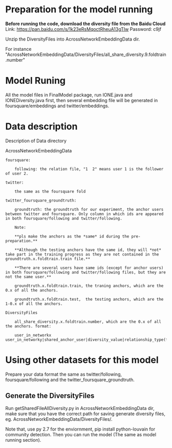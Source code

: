 # Preparation for the model running

**Before running the code, download the diversity file from the Baidu Cloud**  
Link: https://pan.baidu.com/s/1k23eRsMqoctRheuA13gTIw Password: c9jf 

Unzip the DiversityFiles into AcrossNetworkEmbeddingData dir. 

For instance "AcrossNetworkEmbeddingData/DiversityFiles/all_share_diversity.9.foldtrain.number" 

# Model  Runing

All the model files in FinalModel package, run IONE.java and IONEDiversity.java first, then several embedding file will be generated in foursquare/embeddings and twitter/embeddings. 

# Data description

Description of Data directory

AcrossNetworkEmbeddingData

	foursquare:
	
		following: the relation file, "1  2" means user 1 is the follower of user 2.  			   			
    
	twitter:
	
		the same as the foursquare fold
		
	twitter_foursquare_groundtruth:
	
		groundtruth: the groundtruth for our experiment, the anchor users between twitter and foursquare. Only column in which ids are appeared in both foursquare/following and twitter/following. 
    
		Note: 
		
		**pls make the anchors as the *same* id during the pre-preparation.**
		
		**Although the testing anchors have the same id, they will *not* take part in the training progress as they are not contained in the groundtruth.x.foldtrain.train file.**
		
		**There are several users have same ids (except for anchor users) in both foursquare/following and twitter/following files, but they are not the same user.**
		
		groundtruth.x.foldtrain.train, the traning anchors, which are the 0.x of all the anchors.
		
		groundtruth.x.foldtrain.test,  the testing anchors, which are the 1-0.x of all the anchors.
		
	DiversityFiles
	
		all_share_diversity.x.foldtrain.number, which are the 0.x of all the anchors. format:
		
		user_in_networkx user_in_networky|shared_anchor_user|diversity_value|relationship_type(follower/followee)

# Using other datasets for this model

Prepare your data format the same as twitter/following, foursquare/following and the twitter_foursquare_groundtruth.

## Generate the DiversityFiles

Run getSharedFileAllDiversity.py in AcrossNetworkEmbeddingData dir, make sure that you have the correct path for saving generate diversity files, eg. AcrossNetworkEmbeddingData/DiversityFiles/.

Note that, use py 2.7 for the enviornment, pip install python-louvain for community detection. Then you can run the model (The same as model running section). 






